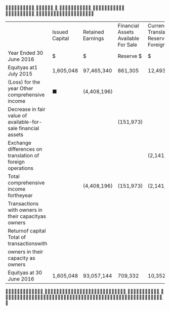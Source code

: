     


<html><body><table><tr><td></td><td>Issued Capital</td><td>Retained Earnings</td><td>Financial Assets Available For Sale</td><td>Currency Translation Reserve Foreign</td><td>Total Equity</td></tr><tr><td>Year Ended 30 June 2016</td><td>$</td><td>$</td><td>Reserve $</td><td>$</td><td>$</td></tr><tr><td>Equityas at1 July 2015</td><td>1,605,048</td><td>97,465,340</td><td>861,305</td><td>12,493,707</td><td>112,425,400</td></tr><tr><td>(Loss) for the year Other comprehensive income</td><td>■</td><td>(4,408,196)</td><td></td><td></td><td>(4,408,196)</td></tr><tr><td>Decrease in fair value of available-for-sale financial assets</td><td></td><td></td><td>(151,973)</td><td></td><td>(151,973)</td></tr><tr><td>Exchange differences on translation of foreign operations</td><td></td><td></td><td></td><td>(2,141,279)</td><td>(2,141,279)</td></tr><tr><td>Total comprehensive income fortheyear</td><td></td><td>(4,408,196)</td><td>(151,973)</td><td>(2,141,279)</td><td>(6,701,448)</td></tr><tr><td>Transactions with owners in their capacityas owners</td><td></td><td></td><td></td><td></td><td></td></tr><tr><td>Returnof capital Total of transactionswith</td><td></td><td></td><td></td><td></td><td></td></tr><tr><td>owners in their capacity as owners</td><td></td><td></td><td></td><td></td><td></td></tr><tr><td>Equityas at 30 June 2016</td><td>1,605,048</td><td>93,057,144</td><td>709,332</td><td>10,352,428</td><td>105,723,952</td></tr></table></body></html>  

  